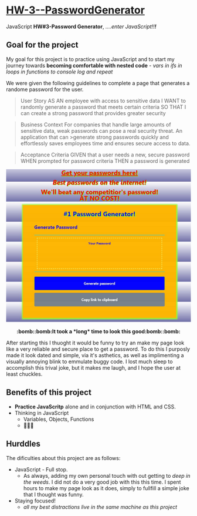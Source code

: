 # [HW-3--PasswordGenerator](https://spencerfalor-ward.github.io/HW-3---passwordGenerator/)
JavaScript **HW#3-Password Generator**, *....enter JavaScript!!<strong>!</strong>*

## Goal for the project
My goal for this project is to practice using JavaScript and to start my journey towards **becoming comfortable with nested code** - *vars in ifs in loops in functions to console log and repeat* 

We were given the following guidelines to complete a page that generates a randome password for the user.

>User Story
>AS AN employee with access to sensitive data
>I WANT to randomly generate a password that meets certain criteria
>SO THAT I can create a strong password that provides greater security

>Business Context
>For companies that handle large amounts of sensitive data, weak passwords can pose a real security threat. An application that can >generate strong passwords quickly and effortlessly saves employees time and ensures secure access to data.

>Acceptance Criteria
>GIVEN that a user needs a new, secure password
>WHEN prompted for password criteria
>THEN a password is generated

<p align="center">
  <img alt="My password generator" src=generatorScreenCapture.jpg>
    </p>
<p align="center">
  <strong>:bomb::bomb:It took a *long* time to look this good:bomb::bomb:</strong>
    </p>

After starting this I thuoght it would be funny to try an make my page look like a very reliable and secure place to get a password. To do this I purposly made it look dated and simple, via it's asthetics, as well as implimenting a visually annoying blink to emmulate buggy code. I lost much sleep to accomplish this trival joke, but it makes me laugh, and I hope the user at least chuckles.

## Benefits of this project
- **Practice JavaScritp** alone and in conjunction with HTML and CSS.
- Thinking in JavaScript
  - Variables, Objects, Functions 
  - :thinking::confounded::triumph:

## Hurddles 
The dificulties about this project are as follows:
- JavaScript - Full stop.
  - As always, adding my own personal touch with out getting to *deep in the weeds*. I did not do a very good job with this this time. I spent hours to make my page look as it does, simply to fullfill a simple joke that I thought was funny.
- Staying focused!
  - *all my best distractions live in the same machine as this project*
